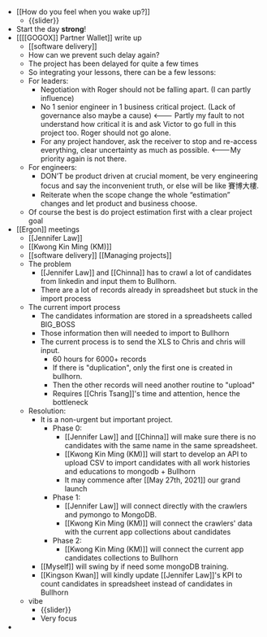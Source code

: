 - [[How do you feel when you wake up?]]
    - {{slider}}
- Start the day **strong**!
- [[[[GOGOX]] Partner Wallet]] write up
    - [[software delivery]]
    - How can we prevent such delay again?
    - The project has been delayed for quite a few times
    - So integrating your lessons, there can be a few lessons:
    - For leaders:
        - Negotiation with Roger should not be falling apart. (I can partly influence)
        - No 1 senior engineer in 1 business critical project. (Lack of governance also maybe a cause) <--- Partly my fault to not understand how critical it is and ask Victor to go full in this project too. Roger should not go alone.
        - For any project handover, ask the receiver to stop and re-access everything, clear uncertainty as much as possible. <---My priority again is not there.
    - For engineers:
        - DON’T be product driven at crucial moment, be very engineering focus and say the inconvenient truth, or else will be like 賽博大樓.
        - Reiterate when the scope change the whole “estimation” changes and let product and business choose.
    - Of course the best is do project estimation first with a clear project goal
- [[Ergon]] meetings
    - [[Jennifer Law]]
    - [[Kwong Kin Ming (KM)]]
    - [[software delivery]] [[Managing projects]]
    - The problem
        - [[Jennifer Law]] and [[Chinna]] has to crawl a lot of candidates from linkedin and input them to Bullhorn.
        - There are a lot of records already in spreadsheet but stuck in the import process
    - The current import process
        - The candidates information are stored in a spreadsheets called BIG_BOSS
        - Those information then will needed to import to Bullhorn
        - The current process is to send the XLS to Chris and chris will input.
            - 60 hours for 6000+ records
            - If there is "duplication", only the first one is created in bullhorn.
            - Then the other records will need another routine to "upload"
            - Requires [[Chris Tsang]]'s time and attention, hence the bottleneck
    - Resolution:
        - It is a non-urgent but important project.
            - Phase 0:
                - [[Jennifer Law]] and [[Chinna]] will make sure there is no candidates with the same name in the same spreadsheet.
                - [[Kwong Kin Ming (KM)]] will start to develop an API to upload CSV to import candidates with all work histories and educations to mongodb + Bullhorn
                - It may commence after [[May 27th, 2021]] our grand launch
            - Phase 1:
                - [[Jennifer Law]] will connect directly with the crawlers and pymongo to MongoDB.
                - [[Kwong Kin Ming (KM)]] will connect the crawlers' data with the current app collections about candidates
            - Phase 2:
                - [[Kwong Kin Ming (KM)]] will connect the current app candidates collections to Bullhorn
        - [[Myself]] will swing by if need some mongoDB training.
        - [[Kingson Kwan]] will kindly update [[Jennifer Law]]'s KPI to count candidates in spreadsheet instead of candidates in Bullhorn
    - vibe
        - {{slider}}
        - Very focus
- 
